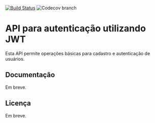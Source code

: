 [![Build Status](https://travis-ci.org/jovanibrasil/auth-api.svg?branch=develop)](https://travis-ci.org/jovanibrasil/auth-api)
![Codecov branch](https://img.shields.io/codecov/c/github/jovanibrasil/auth-api/develop)

# API para autenticação utilizando JWT

Esta API permite operações básicas para cadastro e autenticação de usuários.

## Documentação

Em breve.

## Licença

Em breve. 




